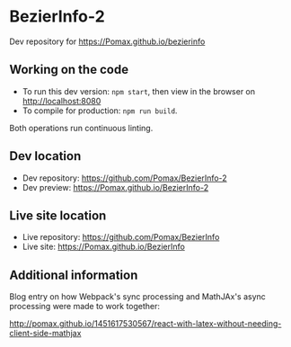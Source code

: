 # BezierInfo-2

Dev repository for https://Pomax.github.io/bezierinfo

## Working on the code

- To run this dev version: `npm start`, then view in the browser on [http://localhost:8080](http://localhost:8080)
- To compile for production: `npm run build`.

Both operations run continuous linting.

## Dev location

- Dev repository: https://github.com/Pomax/BezierInfo-2
- Dev preview: https://Pomax.github.io/BezierInfo-2

## Live site location

- Live repository: https://github.com/Pomax/BezierInfo
- Live site: https://Pomax.github.io/BezierInfo

## Additional information

Blog entry on how Webpack's sync processing and MathJAx's async processing were
made to work together:

http://pomax.github.io/1451617530567/react-with-latex-without-needing-client-side-mathjax
